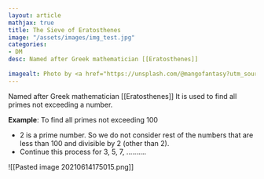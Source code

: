 ```yaml
---
layout: article
mathjax: true
title: The Sieve of Eratosthenes
image: "/assets/images/img_test.jpg"
categories:
- DM
desc: Named after Greek mathematician [[Eratosthenes]]
 
imagealt: Photo by <a href="https://unsplash.com/@mangofantasy?utm_source=unsplash&utm_medium=referral&utm_content=creditCopyText">Tim Johnson</a> on <a href="https://unsplash.com/s/photos/logic?utm_source=unsplash&utm_medium=referral&utm_content=creditCopyText">Unsplash</a>
---
```

Named after Greek mathematician [[Eratosthenes]]
It is used to find all primes not exceeding a number.

**Example**: To find all primes not exceeding 100
* 2 is a prime number. So we do not consider rest of the numbers that are less than 100 and divisible by 2 (other than 2).
* Continue this process for 3, 5, 7, ..........

![[Pasted image 20210614175015.png]]